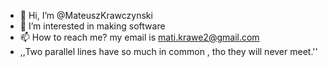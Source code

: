 - 👋 Hi, I’m @MateuszKrawczynski
- 👀 I’m interested in making software
- 📫 How to reach me? my email is mati.krawe2@gmail.com
 - ,,Two parallel lines have so much in common , tho they will never meet.''
<!---
 is a ✨ special ✨ repository because its `README.md` (this file) appears on your GitHub profile.
You can click the Preview link to take a look at your changes.
--->
